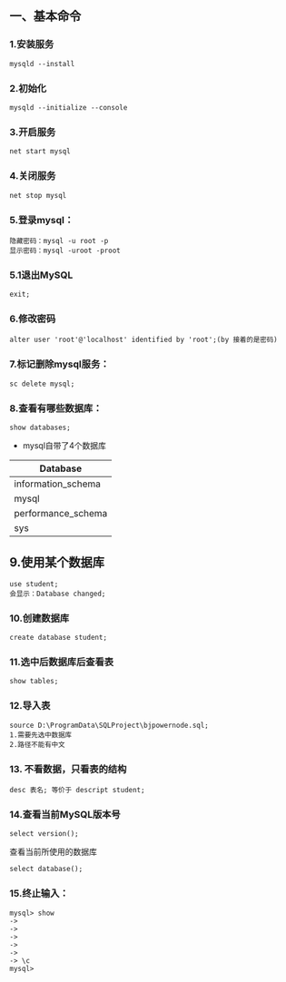 ## 一、基本命令　

### 1.安装服务

```shell
mysqld --install
```	

### 2.初始化

```
mysqld --initialize --console	
```

### 3.开启服务
```
net start mysql
```

### 4.关闭服务
```
net stop mysql
```

### 5.登录mysql：
 ```
 隐藏密码：mysql -u root -p
 显示密码：mysql -uroot -proot
 ```

### 5.1退出MySQL
```
exit;
```
	
### 6.修改密码
```
alter user 'root'@'localhost' identified by 'root';(by 接着的是密码)
```

### 7.标记删除mysql服务：
```
sc delete mysql;
```

### 8.查看有哪些数据库：
```
show databases;
```

- mysql自带了4个数据库		

|     Database       |
| -----------------  |
| information_schema | 
| mysql              |  
| performance_schema | 
| sys                | 
  
  
## 9.使用某个数据库 
```
use student;
会显示：Database changed;
```
	
### 10.创建数据库
```
create database student;
```

### 11.选中后数据库后查看表
```
show tables;
```

### 12.导入表
```
source D:\ProgramData\SQLProject\bjpowernode.sql;
1.需要先选中数据库
2.路径不能有中文
```

### 13. 不看数据，只看表的结构
```
desc 表名; 等价于 descript student;
```

### 14.查看当前MySQL版本号
```
select version();
```
查看当前所使用的数据库
```
select database();
```

### 15.终止输入：  
```
mysql> show  
->  
->  
->  
->  
->  
-> \c  
mysql>  
```
